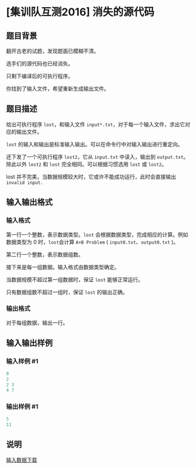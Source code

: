 # [集训队互测2016] 消失的源代码

## 题目背景

翻开古老的试题，发现题面已模糊不清。

选手们的源代码也已经消失。

只剩下编译后的可执行程序。

你找到了输入文件，希望重新生成输出文件。 

## 题目描述

给出可执行程序 $\texttt{lost}$，和输入文件 $\texttt{input*.txt}$，对于每一个输入文件，求出它对应的输出文件。

$\texttt{lost}$ 的输入和输出是标准输入输出。可以在命令行中对输入输出进行重定向。

还下发了一个可执行程序 $\texttt{lost2}$，它从 $\texttt{input.txt}$ 中读入，输出到 $\texttt{output.txt}$。除此以外 $\texttt{lost2}$ 和 $\texttt{lost}$ 完全相同。可以根据习惯选用 $\texttt{lost}$ 或 $\texttt{lost2}$。

$\text{lost}$ 并不完美，当数据规模较大时，它或许不能成功运行，此时会直接输出 `invalid input.` 

## 输入输出格式

### 输入格式

第一行一个整数，表示数据类型。$\texttt{lost}$ 会根据数据类型，完成相应的计算。例如数据类型为 $0$ 时，$\texttt{lost}$会计算 $\texttt{A+B Problem}$ ( $\texttt{input0.txt}$、$\texttt{output0.txt}$ )。

第二行一个整数，表示数据组数。

接下来是每一组数据。输入格式由数据类型确定。

当数据规模不超过第一组数据时，保证 $\texttt{lost}$ 能够正常运行。

只有数据组数不超过一组时，保证 $\texttt{lost}$ 的输出正确。 

### 输出格式

对于每组数据，输出一行。 

## 输入输出样例

### 输入样例 #1

```cpp
0
2
2 3
4 7
```


### 输出样例 #1

```cpp
5
11
```


## 说明

[输入数据下载](http://uoj.ac/download.php?type=problem&id=190) 


